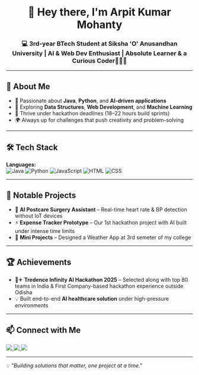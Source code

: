 <!-- Profile Header -->
<h1 align="center">👋 Hey there, I'm Arpit Kumar Mohanty</h1>
<h3 align="center">💻 3rd-year BTech Student at Siksha 'O' Anusandhan University | AI & Web Dev Enthusiast | Absolute Learner & a Curious Coder👨‍💻🚀</h3>

---

## 🌟 About Me
- 🎯 Passionate about **Java**, **Python**, and **AI-driven applications**  
- 🧠 Exploring **Data Structures**, **Web Development**, and **Machine Learning**  
- 🏁 Thrive under hackathon deadlines (18–22 hours build sprints)  
- 🌍 Always up for challenges that push creativity and problem-solving

---

## 🛠 Tech Stack
**Languages:**  
![Java](https://img.shields.io/badge/Java-orange?logo=java&logoColor=white)
![Python](https://img.shields.io/badge/Python-3776AB?logo=python&logoColor=white)
![JavaScript](https://img.shields.io/badge/JavaScript-F7DF1E?logo=javascript&logoColor=black)
![HTML](https://img.shields.io/badge/HTML5-E34F26?logo=html5&logoColor=white)
![CSS](https://img.shields.io/badge/CSS3-1572B6?logo=css3&logoColor=white)

---

## 📌 Notable Projects
- 🏥 **AI Postcare Surgery Assistant** – Real-time heart rate & BP detection without IoT devices  
- ⚡ **Expense Tracker Prototype** – Our 1st hackathon project with AI built under intense time limits  
- 🔧 **Mini Projects** – Designed a Weather App at 3rd semeter of my college

---

## 🏆 Achievements
- 🥇✈ **Tredence Infinity AI Hackathon 2025** – Selected along with top 80 teams in India & First Company-based hackathon experience outside Odisha
- 💡 Built end-to-end **AI healthcare solution** under high-pressure environments  

---

## 📫 Connect with Me
<p>
<a href="https://linkedin.com/in/arpit-kumar-mohanty">
  <img src="https://img.shields.io/badge/LinkedIn-blue?logo=linkedin&logoColor=white" />
</a>
<a href="mailto:arpitkmohanty.official@gmail.com">
  <img src="https://img.shields.io/badge/Email-D14836?logo=gmail&logoColor=white" />
</a>
<a href="https://github.com/PhantomRacer">
  <img src="https://img.shields.io/badge/GitHub-black?logo=github&logoColor=white" />
</a>
</p>

---

💡 *"Building solutions that matter, one project at a time."*
